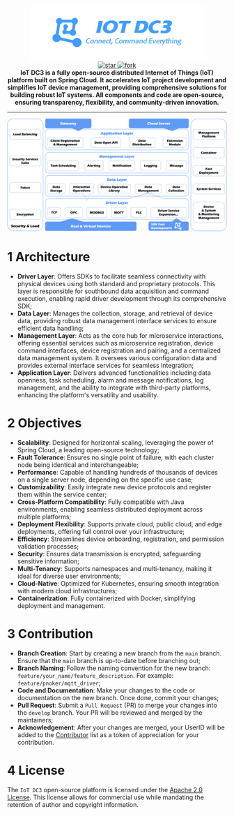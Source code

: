 <p align="center">
	<img src="dc3/images/logo-blue.png" width="400" alt="IoT DC3 Logo">
<br>
<a href='https://gitee.com/pnoker/iot-dc3/stargazers'>
    <img src='https://gitee.com/pnoker/iot-dc3/badge/star.svg?theme=gvp' alt='star'/>
</a>
<a href='https://gitee.com/pnoker/iot-dc3/members'>
    <img src='https://gitee.com/pnoker/iot-dc3/badge/fork.svg?theme=gvp' alt='fork'/>
</a>
<br>
<strong>
IoT DC3 is a fully open-source distributed Internet of Things (IoT) platform built on Spring Cloud.
It accelerates IoT project development and simplifies IoT device management, providing comprehensive solutions for building robust IoT systems.
All components and code are open-source, ensuring transparency, flexibility, and community-driven innovation.
</strong>
</p>

---

![iot-dc3-architecture](dc3/images/architecture.png)

# 1 Architecture

- **Driver Layer**: Offers SDKs to facilitate seamless connectivity with physical devices using both standard and proprietary protocols. This layer is responsible for southbound
  data acquisition and command execution, enabling rapid driver development through its comprehensive SDK;
- **Data Layer**: Manages the collection, storage, and retrieval of device data, providing robust data management interface services to ensure efficient data handling;
- **Management Layer**: Acts as the core hub for microservice interactions, offering essential services such as microservice registration, device command interfaces, device
  registration and pairing, and a centralized data management system. It oversees various configuration data and provides external interface services for seamless integration;
- **Application Layer**: Delivers advanced functionalities including data openness, task scheduling, alarm and message notifications, log management, and the
  ability to integrate with third-party platforms, enhancing the platform's versatility and usability.

# 2 Objectives

- **Scalability**: Designed for horizontal scaling, leveraging the power of Spring Cloud, a leading open-source technology;
- **Fault Tolerance**: Ensures no single point of failure, with each cluster node being identical and interchangeable;
- **Performance**: Capable of handling hundreds of thousands of devices on a single server node, depending on the specific use case;
- **Customizability**: Easily integrate new device protocols and register them within the service center;
- **Cross-Platform Compatibility**: Fully compatible with Java environments, enabling seamless distributed deployment across multiple platforms;
- **Deployment Flexibility**: Supports private cloud, public cloud, and edge deployments, offering full control over your infrastructure;
- **Efficiency**: Streamlines device onboarding, registration, and permission validation processes;
- **Security**: Ensures data transmission is encrypted, safeguarding sensitive information;
- **Multi-Tenancy**: Supports namespaces and multi-tenancy, making it ideal for diverse user environments;
- **Cloud-Native**: Optimized for Kubernetes, ensuring smooth integration with modern cloud infrastructures;
- **Containerization**: Fully containerized with Docker, simplifying deployment and management.

# 3 Contribution

- **Branch Creation**: Start by creating a new branch from the `main` branch. Ensure that the `main` branch is up-to-date before branching out;
- **Branch Naming**: Follow the naming convention for the new branch: `feature/your_name/feature_description`. For example: `feature/pnoker/mqtt_driver`;
- **Code and Documentation**: Make your changes to the code or documentation on the new branch. Once done, commit your changes;
- **Pull Request**: Submit a `Pull Request` (PR) to merge your changes into the `develop` branch. Your PR will be reviewed and merged by the maintainers;
- **Acknowledgement**: After your changes are merged, your UserID will be added to the [Contributor](https://doc.dc3.site/contributor) list as a token of appreciation for your
  contribution.

# 4 License

The `IoT DC3` open-source platform is licensed under the [Apache 2.0 License](./LICENSE). This license allows for commercial use while
mandating the retention of author and copyright information.
